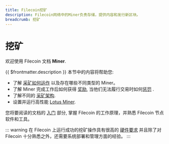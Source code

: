```yaml
---
title: Filecoin挖矿
description: Filecoin网络中的​​Miner负责存储，提供内容和发行新区块。
breadcrumb: 挖矿
---
```


# 挖矿

欢迎使用 Filecoin 文档 **Miner**.

{{ $frontmatter.description }} 本节中的内容将帮助您:

- 了解 [采矿如何运作](how-mining-works.md) 以及存在哪些不同类型的 Miner。
- 了解 Miner 完成工作后如何获得 [奖励](mining-rewards.md), 当他们无法履行交易时如何[惩罚](slashing.md) .
- 了解不同的 [采矿架构](mining-architectures.md).
- 设置并运行高性能 [Lotus Miner](lotus/README.md).

您将要阅读的文档的 [入门](../get-started) 部分, 掌握 Filecoin 的工作原理，并熟悉 Filecoin 节点软件和工具。

::: warning
在 Filecoin 上运行成功的挖矿操作具有很高的 [硬件要求](hardware-requirements.md) 并且除了对 Filecoin 十分熟悉之外，还需要系统部署和管理方面的经验。
:::

